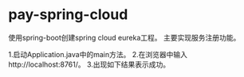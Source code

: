 # pay-spring-cloud

使用spring-boot创建spring cloud eureka工程。
主要实现服务注册功能。

1.启动Application.java中的main方法。
2.在浏览器中输入http://localhost:8761/。
3.出现如下结果表示成功。
